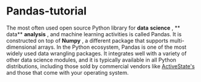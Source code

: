 # Pandas-tutorial

The most often used open source Python library for **data** **science** ,  ** data**  **analysis** , and machine learning activities is called Pandas. It is constructed on top of  **Numpy** , a different package that supports multi-dimensional arrays. In the Python ecosystem, Pandas is one of the most widely used data wrangling packages. It integrates well with a variety of other data science modules, and it is typically available in all Python distributions, including those sold by commercial vendors like [ActiveState's](https://platform.activestate.com/featured-projects?_ga=2.126977421.1829063026.1668406026-1004339688.1668406026) and those that come with your operating system.
